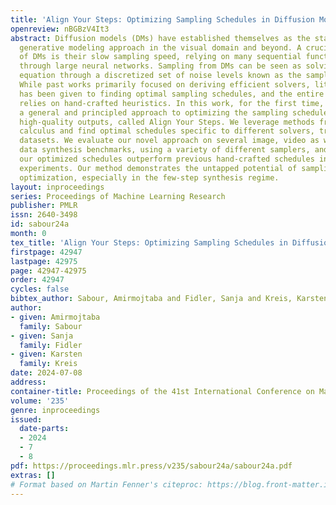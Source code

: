 ```yaml
---
title: 'Align Your Steps: Optimizing Sampling Schedules in Diffusion Models'
openreview: nBGBzV4It3
abstract: Diffusion models (DMs) have established themselves as the state-of-the-art
  generative modeling approach in the visual domain and beyond. A crucial drawback
  of DMs is their slow sampling speed, relying on many sequential function evaluations
  through large neural networks. Sampling from DMs can be seen as solving a differential
  equation through a discretized set of noise levels known as the sampling schedule.
  While past works primarily focused on deriving efficient solvers, little attention
  has been given to finding optimal sampling schedules, and the entire literature
  relies on hand-crafted heuristics. In this work, for the first time, we propose
  a general and principled approach to optimizing the sampling schedules of DMs for
  high-quality outputs, called Align Your Steps. We leverage methods from stochastic
  calculus and find optimal schedules specific to different solvers, trained DMs and
  datasets. We evaluate our novel approach on several image, video as well as 2D toy
  data synthesis benchmarks, using a variety of different samplers, and observe that
  our optimized schedules outperform previous hand-crafted schedules in almost all
  experiments. Our method demonstrates the untapped potential of sampling schedule
  optimization, especially in the few-step synthesis regime.
layout: inproceedings
series: Proceedings of Machine Learning Research
publisher: PMLR
issn: 2640-3498
id: sabour24a
month: 0
tex_title: 'Align Your Steps: Optimizing Sampling Schedules in Diffusion Models'
firstpage: 42947
lastpage: 42975
page: 42947-42975
order: 42947
cycles: false
bibtex_author: Sabour, Amirmojtaba and Fidler, Sanja and Kreis, Karsten
author:
- given: Amirmojtaba
  family: Sabour
- given: Sanja
  family: Fidler
- given: Karsten
  family: Kreis
date: 2024-07-08
address:
container-title: Proceedings of the 41st International Conference on Machine Learning
volume: '235'
genre: inproceedings
issued:
  date-parts:
  - 2024
  - 7
  - 8
pdf: https://proceedings.mlr.press/v235/sabour24a/sabour24a.pdf
extras: []
# Format based on Martin Fenner's citeproc: https://blog.front-matter.io/posts/citeproc-yaml-for-bibliographies/
---
```

